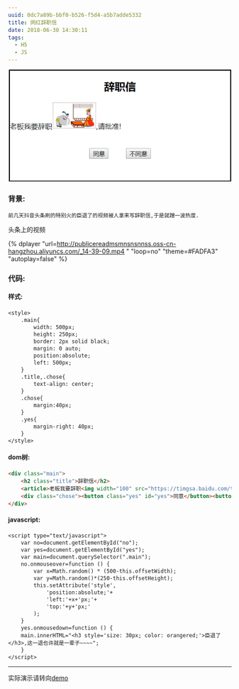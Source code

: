 ```yaml
---
uuid: 0dc7a89b-bbf0-b526-f5d4-a5b7adde5332
title: 网红辞职信
date: 2018-06-30 14:30:11
tags:
  - H5
  - JS
---
```

![banner](/assets/blogimg/p15-1.png)
### 背景:
	前几天抖音头条刷的特别火的臣退了的视频被人拿来写辞职信,于是就蹭一波热度.

头条上的视频

{% dplayer "url=http://publicereadmsmnsnsnnss.oss-cn-hangzhou.aliyuncs.com/_14-39-09.mp4 " "loop=no" "theme=#FADFA3" "autoplay=false" %}

### 代码:

#### 样式:

```
<style>
    .main{
        width: 500px;
        height: 250px;
        border: 2px solid black;
        margin: 0 auto;
        position:absolute;
        left: 500px;
    }
    .title,.chose{
        text-align: center;
    }
    .chose{
        margin:40px;
    }
    .yes{
        margin-right: 40px;
    }
</style>
```

#### dom树:
```html
<div class="main">
    <h2 class="title">辞职信</h2>
    <article>老板我要辞职<img width="100" src="https://timgsa.baidu.com/timg?image&quality=80&size=b9999_10000&sec=1530346447488&di=cdd760f50b3188a667921dc3de943d38&imgtype=0&src=http%3A%2F%2F1873.img.pp.sohu.com.cn%2Fimages%2Fblog%2F2011%2F5%2F3%2F13%2F13%2Fu115243949_1306e5597e5g214.gif">,请批准!</article>
    <div class="chose"><button class="yes" id="yes">同意</button><button class="no" id="no">不同意</button></div>
</div>
```

#### javascript:

``` script
<script type="text/javascript">
    var no=document.getElementById("no");
    var yes=document.getElementById("yes");
    var main=document.querySelector(".main");
    no.onmouseover=function () {
        var x=Math.random() * (500-this.offsetWidth);
        var y=Math.random()*(250-this.offsetHeight);
        this.setAttribute('style',
            'position:absolute;'+
            'left:'+x+'px;'+
            'top:'+y+'px;'
        );
    }
    yes.onmousedown=function () {
    main.innerHTML="<h3 style='size: 30px; color: orangered;'>臣退了</h3>,这一退也许就是一辈子~~~~";
    }
</script>
```
---
实际演示请转向[demo](http://blog.madeai.cn/item/example/resign.html)